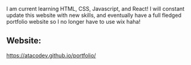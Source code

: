 I am current learning HTML, CSS, Javascript, and React!
I will constant update this website with new skills, and eventually have a full fledged portfolio website so I no longer have to use wix haha!

## Website:

https://atacodev.github.io/portfolio/

